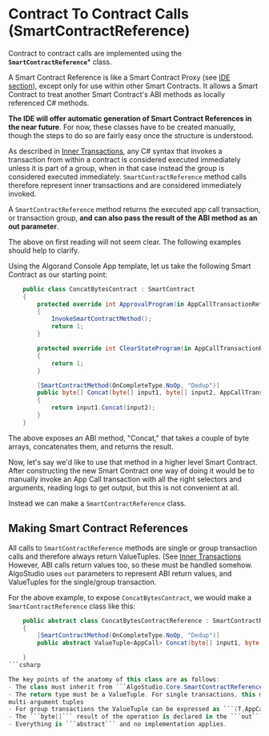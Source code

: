 # Contract To Contract Calls (SmartContractReference)

Contract to contract calls are implemented using the **```SmartContractReference```*** class.

A Smart Contract Reference is like a Smart Contract Proxy (see [IDE section](../IDE/IDE.md)), except only
for use within other Smart Contracts. It allows a Smart Contract to treat another Smart Contract's ABI
methods as locally referenced C# methods.

**The IDE will offer automatic generation of Smart Contract References in the near future**. For now, these
classes have to be created manually, though the steps to do so are fairly easy once the structure is understood.

As described in [Inner Transactions](./InnerTransactions.md), any C# syntax that invokes a transaction from within a contract
is considered executed immediately unless it is part of a group, when in that case instead the group is considered executed
immediately. ```SmartContractReference``` method calls therefore represent inner transactions and are considered immediately
invoked.

A ```SmartContractReference``` method returns the executed app call transaction, or transaction group, **and can also
pass the result of the ABI method as an out parameter**.

The above on first reading will not seem clear. The following examples should help to clarify.

Using the Algorand Console App template, let us take the following Smart Contract as our starting point:

```csharp
    public class ConcatBytesContract : SmartContract
    {
        protected override int ApprovalProgram(in AppCallTransactionReference transaction)
        {
            InvokeSmartContractMethod();
            return 1;
        }

        protected override int ClearStateProgram(in AppCallTransactionReference transaction)
        {
            return 1;
        }

        [SmartContractMethod(OnCompleteType.NoOp, "Dedup")]
        public byte[] Concat(byte[] input1, byte[] input2, AppCallTransactionReference current)
        {
            return input1.Concat(input2);
        }
    }

```

The above exposes an ABI method, "Concat," that takes a couple of byte arrays, concatenates them, and returns the result.

Now, let's say we'd like to use that method in a higher level Smart Contract. After constructing the new Smart Contract
one way of doing it would be to manually invoke an App Call transaction with all the right selectors and arguments, reading
logs to get output, but this is not convenient at all.

Instead we can make a ```SmartContractReference``` class.

## Making Smart Contract References

All calls to ```SmartContractReference``` methods are single or group transaction calls and therefore always return ValueTuples.
(See [Inner Transactions](./InnerTransactions.md) However, ABI calls return values too, so these must be handled somehow.
AlgoStudio uses ```out``` parameters to represent ABI return values, and ValueTuples for the single/group transaction.

For the above example, to expose ```ConcatBytesContract```, we would make a ```SmartContractReference``` class like this:

```csharp
    public abstract class ConcatBytesContractReference : SmartContractReference
    {
        [SmartContractMethod(OnCompleteType.NoOp, "Dedup")]
        public abstract ValueTuple<AppCall> Concat(byte[] input1, byte[] input2, out byte[] result);

    }
```csharp

The key points of the anatomy of this class are as follows:
- The class must inherit from ```AlgoStudio.Core.SmartContractReference```
- The return type must be a ValueTuple. For single transactions, this must be expressed as ```ValueTuple<AppCall>``` because C# has no syntax for parenthesised
multi-argument tuples
- For group transactions the ValueTuple can be expressed as ```(T,AppCall)``` where T is one of the Inner Transaction types defined in the documentation.
- The ```byte[]``` result of the operation is declared in the ```out``` parameter.
- Everything is ```abstract``` and no implementation applies.




